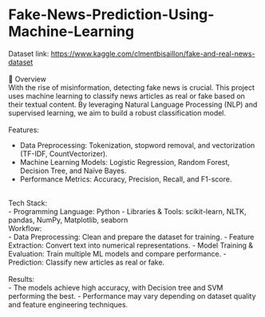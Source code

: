 # Fake-News-Prediction-Using-Machine-Learning
Dataset link:  https://www.kaggle.com/clmentbisaillon/fake-and-real-news-dataset<br>
<br>
📌 Overview <br>
With the rise of misinformation, detecting fake news is crucial. This project uses machine learning to classify news articles as real or fake based on their textual content. By leveraging Natural Language Processing (NLP) and supervised learning, we aim to build a robust classification model.
<br>
<br>
Features:<br>
- Data Preprocessing: Tokenization, stopword removal, and vectorization (TF-IDF, CountVectorizer).
- Machine Learning Models: Logistic Regression, Random Forest, Decision Tree, and Naïve Bayes.
- Performance Metrics: Accuracy, Precision, Recall, and F1-score.
<br>
Tech Stack:<br>
- Programming Language: Python
- Libraries & Tools: scikit-learn, NLTK, pandas, NumPy, Matplotlib, seaborn
<br>
Workflow: <br>
- Data Preprocessing: Clean and prepare the dataset for training.
- Feature Extraction: Convert text into numerical representations.
- Model Training & Evaluation: Train multiple ML models and compare performance.
- Prediction: Classify new articles as real or fake.
<br>
<br>
Results:<br>
- The models achieve high accuracy, with Decision tree and SVM performing the best.
- Performance may vary depending on dataset quality and feature engineering techniques.
